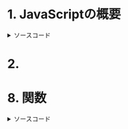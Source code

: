 # 1. JavaScriptの概要

<details><summary>ソースコード</summary><div>
  
  ```sample.js
  console.log("Hello World");
  ```
  
</div></details>

# 2.

# 8. 関数

<details><summary>ソースコード</summary><div>
  
```sample.js
function printprops(o) {
    for (let p in o) {
        console.log(`${p}: ${o[p]}`);
    }
}

function distance(x1, y1, x2, y2) {
    let dx = x2 - x1;
    let dy = y2 - y1;
    return Math.sqrt(dx * dx + dy * dy);
}

function factorial(x) {
    if (x <= 1) return 1;
    console.log("x=", x)
    return x * factorial(x - 1);
}

printprops("jibjhbd")

a = distance(1, 2, 3, 4)
console.log("a=", a)

b = factorial(100);
console.log("b=", b)  
```
  
</div></details>
